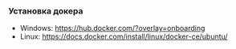 ### Установка докера
* Windows: https://hub.docker.com/?overlay=onboarding
* Linux: https://docs.docker.com/install/linux/docker-ce/ubuntu/
